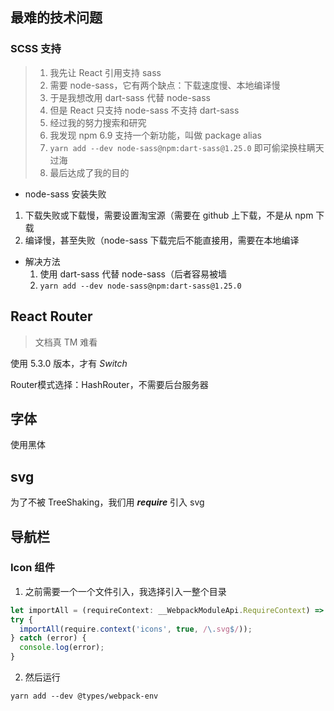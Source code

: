 ## 最难的技术问题

### SCSS 支持

> 1. 我先让 React 引用支持 sass
> 2. 需要 node-sass，它有两个缺点：下载速度慢、本地编译慢
> 3. 于是我想改用 dart-sass 代替 node-sass
> 4. 但是 React 只支持 node-sass 不支持 dart-sass
> 5. 经过我的努力搜索和研究
> 6. 我发现 npm 6.9 支持一个新功能，叫做 package alias
> 7. `yarn add --dev node-sass@npm:dart-sass@1.25.0` 即可偷梁换柱瞒天过海
> 8. 最后达成了我的目的

-  node-sass 安装失败
  1. 下载失败或下载慢，需要设置淘宝源（需要在 github 上下载，不是从 npm 下载
  2. 编译慢，甚至失败（node-sass 下载完后不能直接用，需要在本地编译
-  解决方法
   1. 使用 dart-sass 代替 node-sass（后者容易被墙
   2.  `yarn add --dev node-sass@npm:dart-sass@1.25.0`

##  React Router

> 文档真 TM 难看

使用 5.3.0 版本，才有 *Switch*

Router模式选择：HashRouter，不需要后台服务器

## 字体

使用黑体

## svg

为了不被 TreeShaking，我们用 ***require*** 引入 svg

## 导航栏

### Icon 组件

1. 之前需要一个一个文件引入，我选择引入一整个目录

```typescript
let importAll = (requireContext: __WebpackModuleApi.RequireContext) => requireContext.keys().forEach(requireContext);
try {
  importAll(require.context('icons', true, /\.svg$/));
} catch (error) {
  console.log(error);
}
```

2. 然后运行

`yarn add --dev @types/webpack-env`

